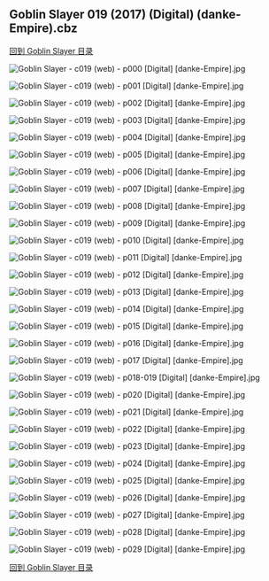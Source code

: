 ## Goblin Slayer 019 (2017) (Digital) (danke-Empire).cbz


[回到 Goblin Slayer 目录](https://github.com/alicewish/markdown/blob/master/series/Goblin-Slayer.md)


![Goblin Slayer - c019 (web) - p000 [Digital] [danke-Empire].jpg](https://wx1.sinaimg.cn/large/6a9fdecagy1fno0e2nxzhj20p011idv0.jpg)

![Goblin Slayer - c019 (web) - p001 [Digital] [danke-Empire].jpg](https://wx1.sinaimg.cn/large/6a9fdecagy1fno0cg955zj20p011ik96.jpg)

![Goblin Slayer - c019 (web) - p002 [Digital] [danke-Empire].jpg](https://wx1.sinaimg.cn/large/6a9fdecagy1fno0byutjgj20p011ik6c.jpg)

![Goblin Slayer - c019 (web) - p003 [Digital] [danke-Empire].jpg](https://wx1.sinaimg.cn/large/6a9fdecagy1fno0ekbaikj20p011i7h8.jpg)

![Goblin Slayer - c019 (web) - p004 [Digital] [danke-Empire].jpg](https://wx1.sinaimg.cn/large/6a9fdecagy1fno0d7syt3j20p011itmy.jpg)

![Goblin Slayer - c019 (web) - p005 [Digital] [danke-Empire].jpg](https://wx1.sinaimg.cn/large/6a9fdecagy1fno0db29z6j20p011i18b.jpg)

![Goblin Slayer - c019 (web) - p006 [Digital] [danke-Empire].jpg](https://wx1.sinaimg.cn/large/6a9fdecagy1fno0dpm8ejj20p011i1aw.jpg)

![Goblin Slayer - c019 (web) - p007 [Digital] [danke-Empire].jpg](https://wx1.sinaimg.cn/large/6a9fdecagy1fno0ctwlz7j20p011ikai.jpg)

![Goblin Slayer - c019 (web) - p008 [Digital] [danke-Empire].jpg](https://wx1.sinaimg.cn/large/6a9fdecagy1fno0dszp94j20p011idvk.jpg)

![Goblin Slayer - c019 (web) - p009 [Digital] [danke-Empire].jpg](https://wx1.sinaimg.cn/large/6a9fdecagy1fno0cqav7cj20p011iwuk.jpg)

![Goblin Slayer - c019 (web) - p010 [Digital] [danke-Empire].jpg](https://wx1.sinaimg.cn/large/6a9fdecagy1fno0decg5ej20p011i7m5.jpg)

![Goblin Slayer - c019 (web) - p011 [Digital] [danke-Empire].jpg](https://wx1.sinaimg.cn/large/6a9fdecagy1fno0d4pxqyj20p011i4g9.jpg)

![Goblin Slayer - c019 (web) - p012 [Digital] [danke-Empire].jpg](https://wx1.sinaimg.cn/large/6a9fdecagy1fno0cwzx4hj20p011iqgy.jpg)

![Goblin Slayer - c019 (web) - p013 [Digital] [danke-Empire].jpg](https://wx1.sinaimg.cn/large/6a9fdecagy1fno0dm74woj20p011ih13.jpg)

![Goblin Slayer - c019 (web) - p014 [Digital] [danke-Empire].jpg](https://wx1.sinaimg.cn/large/6a9fdecagy1fno0cccn6bj20p011i7h7.jpg)

![Goblin Slayer - c019 (web) - p015 [Digital] [danke-Empire].jpg](https://wx1.sinaimg.cn/large/6a9fdecagy1fno0e5z1ymj20p011itlh.jpg)

![Goblin Slayer - c019 (web) - p016 [Digital] [danke-Empire].jpg](https://wx1.sinaimg.cn/large/6a9fdecagy1fno0eftht3j20p011i187.jpg)

![Goblin Slayer - c019 (web) - p017 [Digital] [danke-Empire].jpg](https://wx1.sinaimg.cn/large/6a9fdecagy1fno0c212ybj20p011ih0k.jpg)

![Goblin Slayer - c019 (web) - p018-019 [Digital] [danke-Empire].jpg](https://wx1.sinaimg.cn/large/6a9fdecagy1fno0eo39qvj21e011i4qp.jpg)

![Goblin Slayer - c019 (web) - p020 [Digital] [danke-Empire].jpg](https://wx1.sinaimg.cn/large/6a9fdecagy1fno0d16l1bj20p011ih0l.jpg)

![Goblin Slayer - c019 (web) - p021 [Digital] [danke-Empire].jpg](https://wx1.sinaimg.cn/large/6a9fdecagy1fno0diwiw4j20p011i7jc.jpg)

![Goblin Slayer - c019 (web) - p022 [Digital] [danke-Empire].jpg](https://wx1.sinaimg.cn/large/6a9fdecagy1fno0dw39foj20p011itn9.jpg)

![Goblin Slayer - c019 (web) - p023 [Digital] [danke-Empire].jpg](https://wx1.sinaimg.cn/large/6a9fdecagy1fno0cn4z7hj20p011idtf.jpg)

![Goblin Slayer - c019 (web) - p024 [Digital] [danke-Empire].jpg](https://wx1.sinaimg.cn/large/6a9fdecagy1fno0dzdf3hj20p011ik62.jpg)

![Goblin Slayer - c019 (web) - p025 [Digital] [danke-Empire].jpg](https://wx1.sinaimg.cn/large/6a9fdecagy1fno0cjrlgsj20p011idu5.jpg)

![Goblin Slayer - c019 (web) - p026 [Digital] [danke-Empire].jpg](https://wx1.sinaimg.cn/large/6a9fdecagy1fno0c5lag9j20p011iqlk.jpg)

![Goblin Slayer - c019 (web) - p027 [Digital] [danke-Empire].jpg](https://wx1.sinaimg.cn/large/6a9fdecagy1fno0ecajr4j20p011igyq.jpg)

![Goblin Slayer - c019 (web) - p028 [Digital] [danke-Empire].jpg](https://wx1.sinaimg.cn/large/6a9fdecagy1fno0c8w85jj20p011iait.jpg)

![Goblin Slayer - c019 (web) - p029 [Digital] [danke-Empire].jpg](https://wx1.sinaimg.cn/large/6a9fdecagy1fno0e8ruywj20p011i7gb.jpg)

[回到 Goblin Slayer 目录](https://github.com/alicewish/markdown/blob/master/series/Goblin-Slayer.md)

